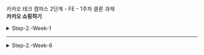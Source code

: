 카카오 테크 캠퍼스 2단계 - FE - 1주차 클론 과제 </br>
**카카오 쇼핑하기**

<details>
<summary>Step-2.-Week-1</summary>
<div>

## ✅**과제 1.**

페이지별 구성
</br>
</br>
**1. 회원가입**

- **구성**: 이메일(아이디), 이름, 비밀번호, 비밀번호 확인, 회원가입 버튼
- **핵심 기능**: 서비스 이용을 위한 회원 가입
- **기능 상세 설명**: 이메일 아이디, 비밀번호 유효성 검사 후 회가입 진행
- **인터페이스 요구사항**:
  이메일(아이디), 이름, 비밀번호, 비밀번호 확인 입력 후 회원 가입 버튼 클릭
  로그인 페이지 이동

</br>

---

**2. 로그인 페이지**

- **구성**: 이메일(아이디), 비밀번호, 로그인 튼
- **핵심 기능**: 로그인 요청 및 사용자 로그인 정보 저장
- **기능 상세 설명**: 이메일과 비밀번호를 이용해 로그인을 진행하고, 이에 대한 상태 처리
- **인터페이스 요구사항**:
  이메일 또는 비밀번호에 들어온 값이 적합하지 않은 경우 적절한 알림을 보냄
  이메일(아이디), 비밀번호 입력 후 로그인 버튼 클릭
  전체 상품 조회 페이지(메인 페이지) 이동

</br>

---

**3. 메인 페이지**

- **구성**: 상품 리스트 정보 (상품명, 상품 가격, 상품 이미지), 공유하기 버튼(개별 사항)
- **핵심 기능**: 전체 상품 조회 및 화면 출력
- **기능 상세 설명**: 전체 상품 조회를 통해 주문이 가능한 전체 상품 목록을 가져옴
  상품 이미지, 상품명, 가격 정보를 사용자 화면에 출력
- **인터페이스 요구사항**:
  전체 상품 출력
  공유하기 버튼 클릭 시 해당 상품의 조회 페이지 전달

</br>

---

**4. 개별 상품(조회)**

- **구성**: 상품 이미지, 상품명, 상품 가격, 상품 옵션, 배송비, 총 가격, 장바구니 추가 버튼, 구매하기 버튼
- **핵심 기능**:
  1. 특정 상품 선택 시, 해당 상품에 대한 정보 출력
  2. 상품 상세 페이지에서 상품 옵션 선택
  3. 옵션 확인과 주문 수량 결정
  4. 장바구니에 상품 담기
- **기능 상세 설명**:
  1. 전체 상품 목록에서 특정 상품 카드를 클릭하면 상세 상품 조회와 옵션 조회 API를 통해 해당 상품에 대한 상세 정보와 옵션을 가져와 화면에 출력
  2. 상품 옵션 선택
  3. 상품 옵션 선택 후 선택한 옵션 재확인하고 수량을 결정할 수 있음.
     선택한 옵션과 수량에 따라 합계 금액이 출력됨
  4. 옵션 확인 및 수량 결정 후 "장바구니 담기" 버튼 클릭 시 상품들의 배열이 서버로 전달, 장바구니에 저장
- **인터페이스 요구사항**:
  1. 전체 상품 페이지에서 특정 상품 클릭
     상품 정보출력(상품 상세 페이지)
  2. 상품 옵션 리스트에서 상품 클릭
     선택한 옵션 추가 리스트
  3. 선택된 옵션 별 +/- 버튼으로 주문 수량 수정
     +/- 버튼에 따라 각 옵션 수량 변동, 그에 따른 합계 금액 출력
  4. 장바구니에 버튼 클릭
     "장바구니에 상품이 담겼습니다." 팝업 안내

</br>

---

**5. 장바구니**

- **구성**: 담은 상품 정보(상품명, 옵션, 수량, 가격), 삭제 버튼, 수량 수정 버튼, 총 금액(주문 예상 금액), 주문하기 버튼
- **핵심 기능**:
  1. 장바구니에 담긴 상품을 확인
  2. 장바구니에 담긴 상품(옵션)에 대한 주문 수량 변경 가능
- **기능 상세 설명**:
  1. 장바구니에 담긴 상품 데이터(상품명, 옵션, 수량)를 출력
  2. 상품별 구매금액 소계, 전체 주문 합계 금액 등을 화면에 출력
     주문하기 버튼을 통해 주문/결제 화면으로 이동
- **인터페이스 요구사항**:
  1. 장바구니 상품 데이터 출력
  2. 담긴 상품 별 +/- 버튼으로 주문 수량 수정
     +/-버튼에 따라 각 옵션 수량 변동, 그에 따른 합계 금액 표출

</br>

---

**6. 상품 주문 및 결제**

- **구성**: 주문 상품 정보, 총 주문 금액, 구매 조건 확인 및 결제 진행 동의, 개인정보 제3자 제공 동의, 결제하기 버튼
- **핵심 기능**:
  1. 장바구니 상품을 주문하기 버튼 클릭하여 결제 단계로 이동
  2. 실제 결제 절차 없이 상품을 주문한 것으로 처리
- **기능 상세 설명**:
  1. 장바구니에서 "주문하기"버튼 클릭 시 장바구니 상품들의 배열을 서버에 장바구니 수정을 요청
     장바구니에 담긴 상품들의 정보와 수량을 확인
     일반 결제 금액(총 결제 금액)을 출력
     구매 조건 확인 및 결제 진행 동의, 개인정보 제3자 제공 동의를 체크 박스로 입력 받음
  2. "결제하기" 버튼 클릭 시 실제 결제 절차 없이 상품을 주문한 것으로 처리
- **인터페이스 요구사항**:
  1. 주문하기 버튼 클릭
     주문상품 정보 및 결제하기
  2. 결제하기 버튼 클릭
     주문 결과 확인 페이지로 이동

</br>

---

**7. 결제 완료**

- **구성**: 주문 상품 정보(상품명, 수량, 옵션, 주문 번호), 결제 금액, 쇼핑 계속하기 버튼
- **핵심 기능**: 결제 성공 시, 주문 상품에 대한 결과 출력
- **기능 상세 설명**: 주문한 상품(들)에 대한 주문 결과를 출력
- **인터페이스 요구사항**: 주문 상품에 대한 주문 결과 상세 출력

</br>

---

## ✅**디렉터리 구조**

![image](https://github.com/H-sooyeon/step2-FE-kakao-shop/assets/56586470/b0e8fcf0-b719-4fbd-8691-211ba36279a3)

| 폴더명     | 역할                                                 |
| ---------- | ---------------------------------------------------- |
| public     | 컴파일이 필요 없는 파일                              |
| apis       | api 관련 파일                                        |
| assets     | 프로젝트에서 사용할 이미지, json 파일 등 미디어 파일 |
| components | 공통 컴포넌트 관리                                   |
| hooks      | 커스텀 훅 파일                                       |
| pages      | 페이지 단위 컴포넌트 파일                            |
| store      | 리덕스 관련 파일                                     |
| styles     | css(scss) 파일                                       |
| utils      | 상수나 공통 함수, 유틸리티                           |

</div>
</details>

---

<details>
<summary>Step-2.-Week-6</summary>
<div>

## 카카오 테크 캠퍼스 2단계 - FE - 6주차 클론 과제

</br>

## **과제명**

```
프로젝트 마무리
```

</br>

✅**과제 1. 배포**

```
- Netlify를 통해 배포를 진행합니다.
- 계정을 생성하고 자신의 레포지토리를 연결해 배포합니다.
- 배포 레벨에서 사용될 환경 변수는 인스턴스에 적용되도록 직접 설정해줍니다.
```

- 카카오 배포환경을 통해 배포를 진행합니다.
- 계정을 생성하고 자신의 레포지토리를 연결해 배포합니다.
- 배포 레벨에서 사용될 환경 변수는 인스턴스에 적용되도록 직접 설정해줍니다.
- 배포에 사용될 브랜치는 개발 브랜치와 꼭 분리합니다.

</br>

✅**과제 3. README.md 정리**

**1. 페이지 설명**

1. 로그인 페이지

![image](https://github.com/H-sooyeon/step2-FE-kakao-shop/assets/56586470/17077216-b797-4a6b-99f6-5cae128e84d4)

- 이메일과 비밀번호를 입력받는다.
- 이메일 아이디의 유효성 검사: 영문+숫자@영문+숫자.영문+숫자
- 비밀번호 유효성 검사: (영문,숫자,특수문자) 포함, 공백 없음, 8~20자
- 이메일(아이디)와 비밀번호의 유효성 검사 통과시 로그인 버튼 활성화

</br>

---

2. 회원가입 페이지

![image](https://github.com/H-sooyeon/step2-FE-kakao-shop/assets/56586470/30f0b36f-99cb-49cb-968e-c6a047cabbce)

- 회원가입시 이메일, 이름, 비밀번호 필수 작성
- 로그인과 같은 유효성 검사 진행
- 유효성 검사 통과시 회원가입 버튼 활성화

</br>

---

3. 메인 페이지

![image](https://github.com/H-sooyeon/step2-FE-kakao-shop/assets/56586470/efb09182-8ad1-4fbe-8b87-f69e86876121)

- 상품 로드중일 때 스켈레톤 적용
- 무한스크롤 적용

</br>

---

4. 개별 상품 페이지

![image](https://github.com/H-sooyeon/step2-FE-kakao-shop/assets/56586470/eccd404c-bfdb-4037-b1d6-ae28c3218b2c)

- 상품 로드중일 때 로더 적용
- 옵션 선택시 선택 상품 하단에 추가
- 추가한 상품 수량 버튼으로 수정 가능
- 옵션 선택, 장바구니 담기, 톡딜가로 구매하기 모두 로그인 상태일 때만 클릭 가능

</br>

---

5. 장바구니 페이지

![image](https://github.com/H-sooyeon/step2-FE-kakao-shop/assets/56586470/fa7f03bc-fb49-486f-8629-03b66a1c07b0)

- 수량 버튼으로 수량 수정 가능
- 상품이 있을 때만 주문하기 버튼 활성화

</br>

---

6. 주문하기 페이지

![image](https://github.com/H-sooyeon/step2-FE-kakao-shop/assets/56586470/45202a9f-531e-4163-bf6c-424a4662d5f3)

- 수량 수정 불가
- 전체 동의 상태, 상품이 있을 때만 결제하기 버튼 활성화

</br>

---

7. 결제완료 페이지

![image](https://github.com/H-sooyeon/step2-FE-kakao-shop/assets/56586470/d16185bb-ede6-4d2b-960d-e075755a9a47)

- 쇼핑 계속하기 버튼 클릭 시 메인 페이지 이동

</br>

---

**2. 배포 환경 설명**

- frontend 소스코드는 main 브랜치에 저장되어있어야 한다.
- Dockerfile, default.conf 파일을 루트 디렉터리에 추가한다.
- router나 navigate 등 경로를 사용한 곳에 process.env.REACT_APP_PATH 설정을 하여 앞부분에 추가해준다.

```
const staticServerUrl = process.env.REACT_APP_PATH || '';
```

- 계정을 생성하고 자신의 레포지토리를 연결한다.
- D2hub와 Kargo 모두 빌드하여 배포한다.
- 배포 레벨에서 사용될 환경 변수는 인스턴스에 적용되도록 직접 설정해준다.

**앱 배포 후 수정사항이 발생하면 수정사항 반영 후 앱 재배포를 수행한다**

---

배포완료, 웹 URL
https://user-app.krampoline.com/kf78d595a431fa/

</div>
</details>
